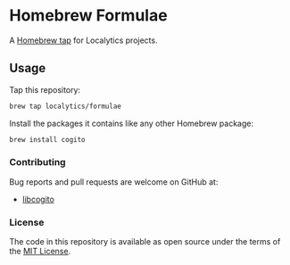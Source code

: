 # Homebrew Formulae

A [Homebrew tap](https://github.com/Homebrew/brew/blob/master/docs/brew-tap.md) for Localytics projects.

## Usage

Tap this repository:

```sh
brew tap localytics/formulae
```

Install the packages it contains like any other Homebrew package:

```sh
brew install cogito
```

### Contributing

Bug reports and pull requests are welcome on GitHub at:

* [libcogito](https://github.com/localytics/libcogito)

### License

The code in this repository is available as open source under the terms of the [MIT License](http://opensource.org/licenses/MIT).
